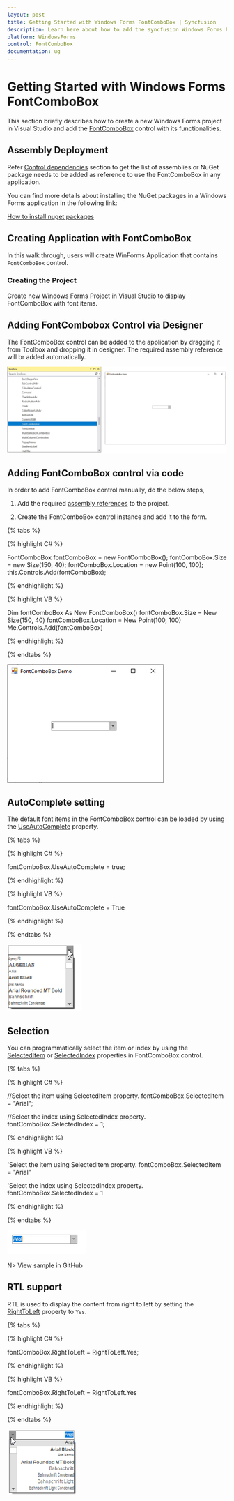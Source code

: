 ```yaml
---
layout: post
title: Getting Started with Windows Forms FontComboBox | Syncfusion
description: Learn here about how to add the syncfusion Windows Forms FontComboBox control and its functionalities.
platform: WindowsForms
control: FontComboBox
documentation: ug
---
```


# Getting Started with Windows Forms FontComboBox

This section briefly describes how to create a new Windows Forms project in Visual Studio and add the [FontComboBox](https://help.syncfusion.com/cr/windowsforms/Syncfusion.Windows.Forms.Tools.FontComboBox.html) control with its functionalities.

## Assembly Deployment

Refer [Control dependencies](https://help.syncfusion.com/windowsforms/control-dependencies#fontcombobox) section to get the list of assemblies or NuGet package needs to be added as reference to use the FontComboBox in any application.

You can find more details about installing the NuGet packages in a Windows Forms application in the following link:

[How to install nuget packages](https://help.syncfusion.com/windowsforms/nuget-packages)

## Creating Application with FontComboBox

In this walk through, users will create WinForms Application that contains `FontComboBox` control.

### Creating the Project

Create new Windows Forms Project in Visual Studio to display FontComboBox with font items.

## Adding FontCombobox Control via Designer

The FontComboBox control can be added to the application by dragging it from Toolbox and dropping it in designer. The required assembly reference will br added automatically.

![Drag and drop the control from Toolbox](GettingStarted_images/wf-fontcombobox-toolbox.png)

## Adding FontComboBox control via code

In order to add FontComboBox control manually, do the below steps,

1) Add the required [assembly references](https://help.syncfusion.com/windowsforms/control-dependencies#fontcombobox) to the project.

2) Create the FontComboBox control instance and add it to the form.

{% tabs %}

{% highlight C# %}

FontComboBox fontComboBox = new FontComboBox();
fontComboBox.Size = new Size(150, 40);
fontComboBox.Location = new Point(100, 100);
this.Controls.Add(fontComboBox);

{% endhighlight %}

{% highlight VB %}

Dim fontComboBox As New FontComboBox()
fontComboBox.Size = New Size(150, 40)
fontComboBox.Location = New Point(100, 100)
Me.Controls.Add(fontComboBox)

{% endhighlight %}

{% endtabs %}

![Default initialization of WF FontComboBox control](GettingStarted_images/wf-fontcombobox-control.png)

## AutoComplete setting

The default font items in the FontComboBox control can be loaded by using the [UseAutoComplete](https://help.syncfusion.com/cr/windowsforms/Syncfusion.Windows.Forms.Tools.FontComboBox.html#Syncfusion_Windows_Forms_Tools_FontComboBox_UseAutoComplete) property.

{% tabs %}

{% highlight C# %}

fontComboBox.UseAutoComplete = true;

{% endhighlight %}

{% highlight VB %}

fontComboBox.UseAutoComplete = True

{% endhighlight %}

{% endtabs %}

![Load the default font items in WF FontComboBox](GettingStarted_images/wf-fontcombobox-autocomplete.png)

## Selection

You can programmatically select the item or index by using the [SelectedItem](https://docs.microsoft.com/en-us/dotnet/api/system.windows.forms.combobox.selecteditem?view=netcore-3.1) or [SelectedIndex](https://docs.microsoft.com/en-us/dotnet/api/system.windows.forms.combobox.selectedindex?view=netcore-3.1) properties in FontComboBox control.

{% tabs %}

{% highlight C# %}

//Select the item using SelectedItem property.
fontComboBox.SelectedItem = "Arial";

//Select the index using SelectedIndex property.
fontComboBox.SelectedIndex = 1;

{% endhighlight %}

{% highlight VB %}

'Select the item using SelectedItem property.
fontComboBox.SelectedItem = "Arial"

'Select the index using SelectedIndex property.
fontComboBox.SelectedIndex = 1

{% endhighlight %}

{% endtabs %}

![Select the item using selection property](GettingStarted_images/wf-fontcombobox-selection.png)

N> View sample in GitHub

## RTL support

RTL is used to display the content from right to left by setting the [RightToLeft](https://docs.microsoft.com/en-us/dotnet/api/system.windows.forms.control.righttoleft?view=netcore-3.1) property to `Yes`.

{% tabs %}

{% highlight C# %}

fontComboBox.RightToLeft = RightToLeft.Yes;

{% endhighlight %}

{% highlight VB %}

fontComboBox.RightToLeft = RightToLeft.Yes

{% endhighlight %}

{% endtabs %}

![Change the control layout position in WF FontComboBox](GettingStarted_images/wf-fontcombobox-rtl.png)
